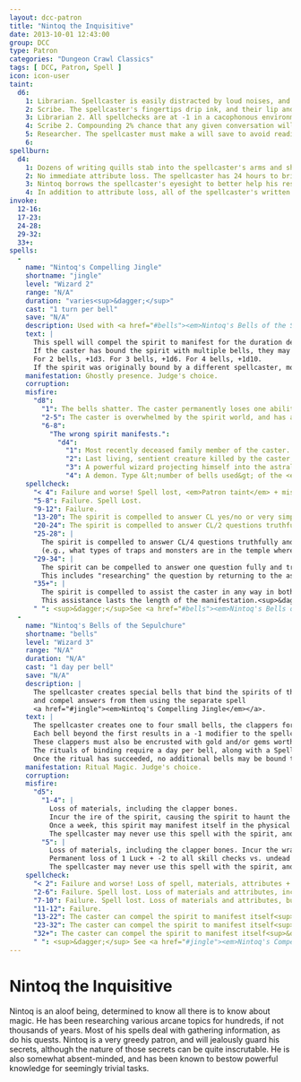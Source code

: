 ```yaml
---
layout: dcc-patron
title: "Nintoq the Inquisitive"
date: 2013-10-01 12:43:00
group: DCC
type: Patron
categories: "Dungeon Crawl Classics"
tags: [ DCC, Patron, Spell ]
icon: icon-user
taint:
  d6:
    1: Librarian. Spellcaster is easily distracted by loud noises, and must pass a will check to comprehend anything louder than normal speaking voice.
    2: Scribe. The spellcaster's fingertips drip ink, and their lip and toungue get permanent ink stains on them.
    3: Librarian 2. All spellchecks are at -1 in a cacophonous environment. +1 in a silent environment.
    4: Scribe 2. Compounding 2% chance that any given conversation will be transcribed onto the spellcaster's skin. Only the spellcaster, or another minion of Nintoq, can read the text. The text fades after 24 hours.
    5: Researcher. The spellcaster must make a will save to avoid reading any book sees that is not his own.
    6: 
spellburn:
  d4:
    1: Dozens of writing quills stab into the spellcaster's arms and shoulders, sucking up blood like ink, (str, dex, con loss) until the spellburn is recovered.
    2: No immediate attribute loss. The spellcaster has 24 hours to bring Nintoq a piece of information not already known, or they will be hit with a double spellburn at the end of the 24 hours.
    3: Nintoq borrows the spellcaster's eyesight to better help his research. In addition to attribute loss, the spellcaster is blind until the spellburn is recovered.
    4: In addition to attribute loss, all of the spellcaster's written materials are unwritten. Scrolls, spellbooks, maps, notes, tattoos etc. They are restored in 24 hours, after Nintoq has gleaned all he can from them. Anything written on the blank pages is lost when the original contents are restored.
invoke:
  12-16:
  17-23:
  24-28:
  29-32:
  33+:
spells:
  -
    name: "Nintoq's Compelling Jingle"
    shortname: "jingle"
    level: "Wizard 2"
    range: "N/A"
    duration: "varies<sup>&dagger;</sup>"
    cast: "1 turn per bell"
    save: "N/A"
    description: Used with <a href="#bells"><em>Nintoq's Bells of the Sepulchre</em></a> to question the dead.
    text: |
      This spell will compel the spirit to manifest for the duration determined when creating the bells. 
      If the caster has bound the spirit with multiple bells, they may roll a bonus die in addition to their action die. 
      For 2 bells, +1d3. For 3 bells, +1d6. For 4 bells, +1d10.
      If the spirit was originally bound by a different spellcaster, modify the action die -1d.
    manifestation: Ghostly presence. Judge's choice.
    corruption:
    misfire: 
      "d8":
        "1": The bells shatter. The caster permanently loses one ability point per bell. <em>+1 Major corruption</em>.
        "2-5": The caster is overwhelmed by the spirit world, and has a -2 on all rolls for the duration of the manifestation (determined when the bells were bound). <em>+1 Minor corruption</em>.
        "6-8": 
          "The wrong spirit manifests.":
            "d4":
              "1": Most recently deceased family member of the caster.
              "2": Last living, sentient creature killed by the caster, or <em>+1 Minor corruption</em>, if it would be the spirit bound by the bell(s).
              "3": A powerful wizard projecting himself into the astral plane.
              "4": A demon. Type &lt;number of bells used&gt; of the <em>spirit's</em> patron/god.
    spellcheck:
      "< 4": Failure and worse! Spell lost, <em>Patron taint</em> + misfire.
      "5-8": Failure. Spell Lost.
      "9-12": Failure.
      "13-20": The spirit is compelled to answer CL yes/no or very simple (one or two word answers) questions truthfully.
      "20-24": The spirit is compelled to answer CL/2 questions truthfully.
      "25-28": |
        The spirit is compelled to answer CL/4 questions truthfully and completely, including offering information of interest 
        (e.g., what types of traps and monsters are in the temple where the golden whatsit is kept, and how to avoid them).
      "29-34": |
        The spirit can be compelled to answer one question fully and truthfully. 
        This includes "researching" the question by returning to the astral plane and searching for the answer.
      "35+": |
        The spirit is compelled to assist the caster in any way in both the astral and corporeal planes, and answer one question per the previous result. 
        This assistance lasts the length of the manifestation.<sup>&dagger;</sup>
      " ": <sup>&dagger;</sup>See <a href="#bells"><em>Nintoq's Bells of the Sepulchre</em></a>	  
  -
    name: "Nintoq's Bells of the Sepulchure"
    shortname: "bells"
    level: "Wizard 3"
    range: "N/A"
    duration: "N/A"
    cast: "1 day per bell"
    save: "N/A"
    description: |
      The spellcaster creates special bells that bind the spirits of the dead, 
      and compel answers from them using the separate spell
      <a href="#jingle"><em>Nintoq's Compelling Jingle</em></a>. 
    text: |
      The spellcaster creates one to four small bells, the clappers for each being crafted from a bone from the corpse of the spirit being bound. 
      Each bell beyond the first results in a -1 modifier to the spellcheck roll for the binding. 
      These clappers must also be encrusted with gold and/or gems worth at least 100gp each. 
      The rituals of binding require a day per bell, along with a Spellburn of CL + 1 per bell. 
      Once the ritual has succeeded, no additional bells may be bound to the spirit.
    manifestation: Ritual Magic. Judge's choice.
    corruption:
    misfire:
      "d5":
        "1-4": |
          Loss of materials, including the clapper bones. 
          Incur the ire of the spirit, causing the spirit to haunt the caster for &lt;number of bells attempted&gt;d6 + CL months. 
          Once a week, this spirit may manifest itself in the physical realm, and be seen and heard by anyone. Usually at the most inconvenient time. 
          The spellcaster may never use this spell with the spirit, and will never get any willing cooperation from the spirit again.
        "5": |
          Loss of materials, including the clapper bones. Incur the wrath of the spirit's god, patron, ancestor, etc.
          Permanent loss of 1 Luck + -2 to all skill checks vs. undead for &lt;number of bells attempted&gt;d4 + CL months.
          The spellcaster may never use this spell with the spirit, and will never get any willing cooperation from the spirit again.
    spellcheck:
      "< 2": Failure and worse! Loss of spell, materials, attributes + <em>Patron taint</em> + misfire.
      "2-6": Failure. Spell lost. Loss of materials and attributes, including the clapper bones.
      "7-10": Failure. Spell lost. Loss of materials and attributes, but not the clapper bones.
      "11-12": Failure.
      "13-22": The caster can compel the spirit to manifest itself<sup>&dagger;</sup> for CL minutes, once per month.
      "23-32": The caster can compel the spirit to manifest itself<sup>&dagger;</sup> for CL hours, once per month.
      "32+": The caster can compel the spirit to manifest itself<sup>&dagger;</sup> for CL days, once per month.
      " ": <sup>&dagger;</sup> See <a href="#jingle"><em>Nintoq's Compelling Jingle</em></a>
---
```

# Nintoq the Inquisitive

Nintoq is an aloof being, determined to know all there is to know about magic.
He has been researching various arcane topics for hundreds, if not thousands of years. 
Most of his spells deal with gathering information, as do his quests. 
Nintoq is a very greedy patron, and will jealously guard his secrets, although the nature of those secrets can be quite inscrutable.
He is also somewhat absent-minded, and has been known to bestow powerful knowledge for seemingly trivial tasks.
